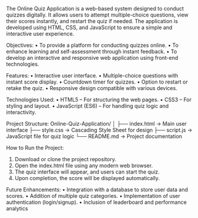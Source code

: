 The Online Quiz Application is a web-based system designed to conduct quizzes digitally. It allows users to attempt multiple-choice questions, view their scores instantly, and restart the quiz if needed. The application is developed using HTML, CSS, and JavaScript to ensure a simple and interactive user experience.

Objectives:
•	To provide a platform for conducting quizzes online.
•	To enhance learning and self-assessment through instant feedback.
•	To develop an interactive and responsive web application using front-end technologies.

Features:
•	Interactive user interface.
•	Multiple-choice questions with instant score display.
•	Countdown timer for quizzes.
•	Option to restart or retake the quiz.
•	Responsive design compatible with various devices.

Technologies Used:
•	HTML5 – For structuring the web pages.
•	CSS3 – For styling and layout.
•	JavaScript (ES6) – For handling quiz logic and interactivity.

Project Structure:
Online-Quiz-Application/
│
├── index.html        → Main user interface
├── style.css         → Cascading Style Sheet for design
├── script.js         → JavaScript file for quiz logic
└── README.md         → Project documentation

How to Run the Project:
1. Download or clone the project repository.
2. Open the index.html file using any modern web browser.
3. The quiz interface will appear, and users can start the quiz.
4. Upon completion, the score will be displayed automatically.
   
Future Enhancements:
•	Integration with a database to store user data and scores.
•	Addition of multiple quiz categories.
•	Implementation of user authentication (login/signup).
•	Inclusion of leaderboard and performance analytics
